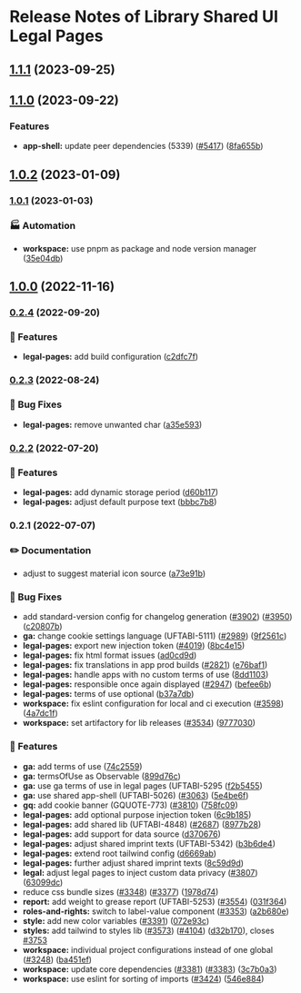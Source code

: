 # Release Notes of Library Shared UI Legal Pages
## [1.1.1](https://github.com/Schaeffler-Group/frontend-schaeffler/compare/legal-pages-v1.1.0...legal-pages-v1.1.1) (2023-09-25)

## [1.1.0](https://github.com/Schaeffler-Group/frontend-schaeffler/compare/legal-pages-v1.0.2...legal-pages-v1.1.0) (2023-09-22)


### Features

* **app-shell:** update peer dependencies (5339) ([#5417](https://github.com/Schaeffler-Group/frontend-schaeffler/issues/5417)) ([8fa655b](https://github.com/Schaeffler-Group/frontend-schaeffler/commit/8fa655b608a94cb6e20d54e73187f3efb7ec750e))

## [1.0.2](https://github.com/Schaeffler-Group/frontend-schaeffler/compare/legal-pages-v1.0.1...legal-pages-v1.0.2) (2023-01-09)

### [1.0.1](https://github.com/Schaeffler-Group/frontend-schaeffler/compare/legal-pages-v1.0.0...legal-pages-v1.0.1) (2023-01-03)


### 🏭 Automation

* **workspace:** use pnpm as package and node version manager ([35e04db](https://github.com/Schaeffler-Group/frontend-schaeffler/commit/35e04dba206a3d579156300c68b2ede9206556ff))

## [1.0.0](https://github.com/Schaeffler-Group/frontend-schaeffler/compare/legal-pages-v0.2.4...legal-pages-v1.0.0) (2022-11-16)

### [0.2.4](https://github.com/Schaeffler-Group/frontend-schaeffler/compare/legal-pages-v0.2.3...legal-pages-v0.2.4) (2022-09-20)


### 🎸 Features

* **legal-pages:** add build configuration ([c2dfc7f](https://github.com/Schaeffler-Group/frontend-schaeffler/commit/c2dfc7ff6775405b290444037c35a213e82c6c77))

### [0.2.3](https://github.com/Schaeffler-Group/frontend-schaeffler/compare/legal-pages-v0.2.2...legal-pages-v0.2.3) (2022-08-24)


### 🐛 Bug Fixes

* **legal-pages:** remove unwanted char ([a35e593](https://github.com/Schaeffler-Group/frontend-schaeffler/commit/a35e5934d74cba18045726714a7adb34c4055320))

### [0.2.2](https://github.com/Schaeffler-Group/frontend-schaeffler/compare/legal-pages-v0.2.1...legal-pages-v0.2.2) (2022-07-20)


### 🎸 Features

* **legal-pages:** add dynamic storage period ([d60b117](https://github.com/Schaeffler-Group/frontend-schaeffler/commit/d60b117358cd4a8c579c9057be6627865b8e7cb5))
* **legal-pages:** adjust default purpose text ([bbbc7b8](https://github.com/Schaeffler-Group/frontend-schaeffler/commit/bbbc7b812a4c50a8dee44ffa14382b1c1b3882e2))

### 0.2.1 (2022-07-07)


### ✏️ Documentation

* adjust to suggest material icon source ([a73e91b](https://github.com/Schaeffler-Group/frontend-schaeffler/commit/a73e91b89002ba7f7768461b1fae6713cc88a30a))


### 🐛 Bug Fixes

* add standard-version config for changelog generation ([#3902](https://github.com/Schaeffler-Group/frontend-schaeffler/issues/3902)) ([#3950](https://github.com/Schaeffler-Group/frontend-schaeffler/issues/3950)) ([c20807b](https://github.com/Schaeffler-Group/frontend-schaeffler/commit/c20807bfbdace3a554876ba7f5b9f1be10453c72))
* **ga:** change cookie settings language (UFTABI-5111) ([#2989](https://github.com/Schaeffler-Group/frontend-schaeffler/issues/2989)) ([9f2561c](https://github.com/Schaeffler-Group/frontend-schaeffler/commit/9f2561c2fd0b024fc6922b123041265b9e877b47))
* **legal-pages:** export new injection token ([#4019](https://github.com/Schaeffler-Group/frontend-schaeffler/issues/4019)) ([8bc4e15](https://github.com/Schaeffler-Group/frontend-schaeffler/commit/8bc4e1561e7487d32522f7b0de4d811b09d739ef))
* **legal-pages:** fix html format issues ([ad0cd9d](https://github.com/Schaeffler-Group/frontend-schaeffler/commit/ad0cd9dde0fe86a5f8a8078c888cc1f86e25af5a))
* **legal-pages:** fix translations in app prod builds ([#2821](https://github.com/Schaeffler-Group/frontend-schaeffler/issues/2821)) ([e76baf1](https://github.com/Schaeffler-Group/frontend-schaeffler/commit/e76baf1c098e6a1065c4d401b633898ce42d97f9))
* **legal-pages:** handle apps with no custom terms of use ([8dd1103](https://github.com/Schaeffler-Group/frontend-schaeffler/commit/8dd11032303080d78e0114f917f1b7bf6ad1aa1b))
* **legal-pages:** responsible once again displayed ([#2947](https://github.com/Schaeffler-Group/frontend-schaeffler/issues/2947)) ([befee6b](https://github.com/Schaeffler-Group/frontend-schaeffler/commit/befee6b5a721197d567988f65f352dc6a86e766b))
* **legal-pages:** terms of use optional ([b37a7db](https://github.com/Schaeffler-Group/frontend-schaeffler/commit/b37a7db3ba4214866eca11371950842aebcc1324))
* **workspace:** fix eslint configuration for local and ci execution ([#3598](https://github.com/Schaeffler-Group/frontend-schaeffler/issues/3598)) ([4a7dc1f](https://github.com/Schaeffler-Group/frontend-schaeffler/commit/4a7dc1fe79d94b6d8ddfa7cf2644e3bbc11a3e80))
* **workspace:** set artifactory for lib releases ([#3534](https://github.com/Schaeffler-Group/frontend-schaeffler/issues/3534)) ([9777030](https://github.com/Schaeffler-Group/frontend-schaeffler/commit/9777030734138ea66763d8cf2030319dec2479bd))


### 🎸 Features

* **ga:** add terms of use ([74c2559](https://github.com/Schaeffler-Group/frontend-schaeffler/commit/74c255904c1ebc2d787622c8da06cff5447e2a3b))
* **ga:** termsOfUse as Observable ([899d76c](https://github.com/Schaeffler-Group/frontend-schaeffler/commit/899d76c091edc000ca958191a47cc681648c0201))
* **ga:** use ga terms of use in legal pages (UFTABI-5295 ([f2b5455](https://github.com/Schaeffler-Group/frontend-schaeffler/commit/f2b54551d76a6f8a60fda78ff4359136c7b48663))
* **ga:** use shared app-shell (UFTABI-5026) ([#3063](https://github.com/Schaeffler-Group/frontend-schaeffler/issues/3063)) ([5e4be6f](https://github.com/Schaeffler-Group/frontend-schaeffler/commit/5e4be6f1f34b15f8d5621049700d964afc83210c))
* **gq:** add cookie banner (GQUOTE-773) ([#3810](https://github.com/Schaeffler-Group/frontend-schaeffler/issues/3810)) ([758fc09](https://github.com/Schaeffler-Group/frontend-schaeffler/commit/758fc09c1842995dd668ed6429a783661bbb3ea4))
* **legal-pages:** add optional purpose injection token ([6c9b185](https://github.com/Schaeffler-Group/frontend-schaeffler/commit/6c9b185744706efedf30e8719e557956151a0520))
* **legal-pages:** add shared lib (UFTABI-4848) ([#2687](https://github.com/Schaeffler-Group/frontend-schaeffler/issues/2687)) ([8977b28](https://github.com/Schaeffler-Group/frontend-schaeffler/commit/8977b281d8adc3bf6705aaff5cb124af8fb8fea9))
* **legal-pages:** add support for data source ([d370676](https://github.com/Schaeffler-Group/frontend-schaeffler/commit/d3706764615fd45ae56eb243e6cd762f3519443a))
* **legal-pages:** adjust shared imprint texts (UFTABI-5342) ([b3b6de4](https://github.com/Schaeffler-Group/frontend-schaeffler/commit/b3b6de49c82384effadc19e137643442ff544c70))
* **legal-pages:** extend root tailwind config ([d6669ab](https://github.com/Schaeffler-Group/frontend-schaeffler/commit/d6669ab6a69e75d2f2d3133aa2c85f765187f7d7))
* **legal-pages:** further adjust shared imprint texts ([8c59d9d](https://github.com/Schaeffler-Group/frontend-schaeffler/commit/8c59d9d5246ca365abcc3a3edb2f95bcadc5553d))
* **legal:** adjust legal pages to inject custom data privacy ([#3807](https://github.com/Schaeffler-Group/frontend-schaeffler/issues/3807)) ([63099dc](https://github.com/Schaeffler-Group/frontend-schaeffler/commit/63099dcbb61b3d2dda108435cb08bcf1dcdd777f))
* reduce css bundle sizes ([#3348](https://github.com/Schaeffler-Group/frontend-schaeffler/issues/3348)) ([#3377](https://github.com/Schaeffler-Group/frontend-schaeffler/issues/3377)) ([1978d74](https://github.com/Schaeffler-Group/frontend-schaeffler/commit/1978d745d959d521f060f51e98ab85a2390612bf))
* **report:** add weight to grease report (UFTABI-5253) ([#3554](https://github.com/Schaeffler-Group/frontend-schaeffler/issues/3554)) ([031f364](https://github.com/Schaeffler-Group/frontend-schaeffler/commit/031f36408f281ddee18caae680ab5a834680cc25))
* **roles-and-rights:** switch to label-value component ([#3353](https://github.com/Schaeffler-Group/frontend-schaeffler/issues/3353)) ([a2b680e](https://github.com/Schaeffler-Group/frontend-schaeffler/commit/a2b680e57f691a05b66231166b34e25171593a36))
* **style:** add new color variables ([#3391](https://github.com/Schaeffler-Group/frontend-schaeffler/issues/3391)) ([072e93c](https://github.com/Schaeffler-Group/frontend-schaeffler/commit/072e93cc90858f751717e10e383f87ab2d4c61f6))
* **styles:** add tailwind to styles lib ([#3573](https://github.com/Schaeffler-Group/frontend-schaeffler/issues/3573)) ([#4104](https://github.com/Schaeffler-Group/frontend-schaeffler/issues/4104)) ([d32b170](https://github.com/Schaeffler-Group/frontend-schaeffler/commit/d32b170c13de73f90b3a792d9f50f29cede37898)), closes [#3753](https://github.com/Schaeffler-Group/frontend-schaeffler/issues/3753)
* **workspace:** individual project configurations instead of one global ([#3248](https://github.com/Schaeffler-Group/frontend-schaeffler/issues/3248)) ([ba451ef](https://github.com/Schaeffler-Group/frontend-schaeffler/commit/ba451ef87c9c9cff99440b9739c9ebf4069a16dc))
* **workspace:** update core dependencies ([#3381](https://github.com/Schaeffler-Group/frontend-schaeffler/issues/3381)) ([#3383](https://github.com/Schaeffler-Group/frontend-schaeffler/issues/3383)) ([3c7b0a3](https://github.com/Schaeffler-Group/frontend-schaeffler/commit/3c7b0a37be3104fc216c3ee6506d5f8ce2cadb21))
* **workspace:** use eslint for sorting of imports ([#3424](https://github.com/Schaeffler-Group/frontend-schaeffler/issues/3424)) ([546e884](https://github.com/Schaeffler-Group/frontend-schaeffler/commit/546e8845a9250580ccdc982e3f5c1d818f8678bd))
